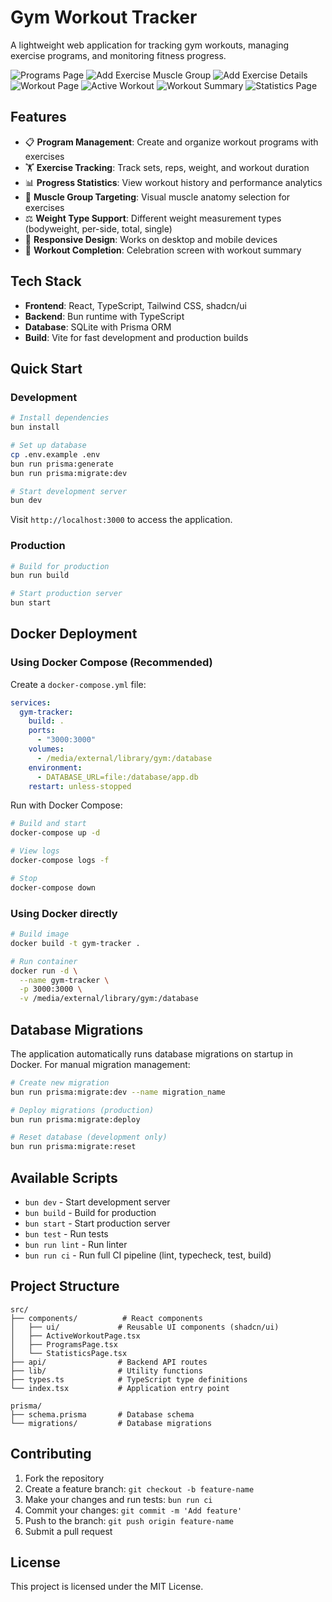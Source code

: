 # Gym Workout Tracker

A lightweight web application for tracking gym workouts, managing exercise programs, and monitoring fitness progress.

![Programs Page](./images/programs.png)
![Add Exercise Muscle Group](./images/add-exercise-muscle-group.png)
![Add Exercise Details](./images/add-exercise-details.png)
![Workout Page](./images/workout-page.png)
![Active Workout](./images/active-workout.png)
![Workout Summary](./images/workout-summary.png)
![Statistics Page](./images/statistics.png)

## Features

- 📋 **Program Management**: Create and organize workout programs with exercises
- 🏋️ **Exercise Tracking**: Track sets, reps, weight, and workout duration
- 📊 **Progress Statistics**: View workout history and performance analytics
- 🎯 **Muscle Group Targeting**: Visual muscle anatomy selection for exercises
- ⚖️ **Weight Type Support**: Different weight measurement types (bodyweight, per-side, total, single)
- 📱 **Responsive Design**: Works on desktop and mobile devices
- 🎉 **Workout Completion**: Celebration screen with workout summary

## Tech Stack

- **Frontend**: React, TypeScript, Tailwind CSS, shadcn/ui
- **Backend**: Bun runtime with TypeScript
- **Database**: SQLite with Prisma ORM
- **Build**: Vite for fast development and production builds

## Quick Start

### Development

```bash
# Install dependencies
bun install

# Set up database
cp .env.example .env
bun run prisma:generate
bun run prisma:migrate:dev

# Start development server
bun dev
```

Visit `http://localhost:3000` to access the application.

### Production

```bash
# Build for production
bun run build

# Start production server
bun start
```

## Docker Deployment

### Using Docker Compose (Recommended)

Create a `docker-compose.yml` file:

```yaml
services:
  gym-tracker:
    build: .
    ports:
      - "3000:3000"
    volumes:
      - /media/external/library/gym:/database
    environment:
      - DATABASE_URL=file:/database/app.db
    restart: unless-stopped
```

Run with Docker Compose:

```bash
# Build and start
docker-compose up -d

# View logs
docker-compose logs -f

# Stop
docker-compose down
```

### Using Docker directly

```bash
# Build image
docker build -t gym-tracker .

# Run container
docker run -d \
  --name gym-tracker \
  -p 3000:3000 \
  -v /media/external/library/gym:/database
```

## Database Migrations

The application automatically runs database migrations on startup in Docker. For manual migration management:

```bash
# Create new migration
bun run prisma:migrate:dev --name migration_name

# Deploy migrations (production)
bun run prisma:migrate:deploy

# Reset database (development only)
bun run prisma:migrate:reset
```

## Available Scripts

- `bun dev` - Start development server
- `bun build` - Build for production
- `bun start` - Start production server
- `bun test` - Run tests
- `bun run lint` - Run linter
- `bun run ci` - Run full CI pipeline (lint, typecheck, test, build)

## Project Structure

```
src/
├── components/          # React components
│   ├── ui/             # Reusable UI components (shadcn/ui)
│   ├── ActiveWorkoutPage.tsx
│   ├── ProgramsPage.tsx
│   └── StatisticsPage.tsx
├── api/                # Backend API routes
├── lib/                # Utility functions
├── types.ts            # TypeScript type definitions
└── index.tsx           # Application entry point

prisma/
├── schema.prisma       # Database schema
└── migrations/         # Database migrations
```

## Contributing

1. Fork the repository
2. Create a feature branch: `git checkout -b feature-name`
3. Make your changes and run tests: `bun run ci`
4. Commit your changes: `git commit -m 'Add feature'`
5. Push to the branch: `git push origin feature-name`
6. Submit a pull request

## License

This project is licensed under the MIT License.
